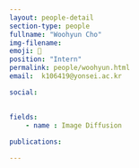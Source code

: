 ```yaml
---
layout: people-detail
section-type: people
fullname: "Woohyun Cho"
img-filename: 
emoji: 🤔
position: "Intern"
permalink: people/woohyun.html
email:  k106419@yonsei.ac.kr

social:

 
fields:
    - name : Image Diffusion
        
publications:

---
```

